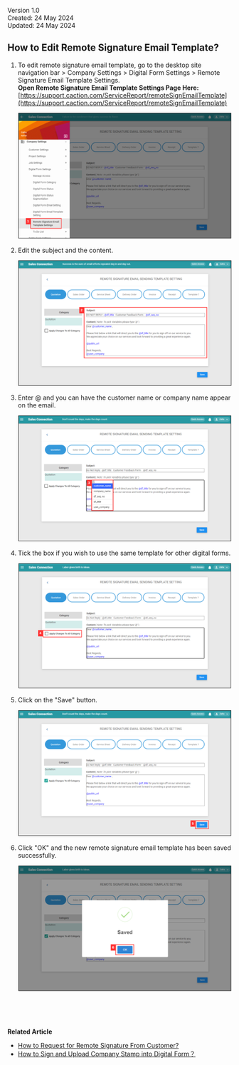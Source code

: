 Version 1.0<br>
Created: 24 May 2024<br>
Updated: 24 May 2024<br>
## How to Edit Remote Signature Email Template?

1. To edit remote signature email template, go to the desktop site navigation bar > Company Settings > Digital Form Settings > Remote Signature Email Template Settings.<br>
   **Open Remote Signature Email Template Settings Page Here:** [https://support.caction.com/ServiceReport/remoteSignEmailTemplate](https://support.caction.com/ServiceReport/remoteSignEmailTemplate)<br>
   
   <p align="center">
      <img src="img/Remote_Signature_Email_Template_Settings_Page.png" alt="Remote Signature Email Template Settings Page">
   </p>

3. Edit the subject and the content.<br>

   <p align="center">
      <img src="img/Remote_Signature_Email_Template_Settings_Step_2.png" alt="Remote Signature Email Template Settings Step 2">
   </p>

4. Enter @ and you can have the customer name or company name appear on the email.<br>

   <p align="center">
      <img src="img/Remote_Signature_Email_Template_Settings_Step_3.png" alt="Remote Signature Email Template Settings Step 3">
   </p>

5. Tick the box if you wish to use the same template for other digital forms.<br>

   <p align="center">
      <img src="img/Remote_Signature_Email_Template_Settings_Step_4.png" alt="Remote Signature Email Template Settings Step 4">
   </p>

6. Click on the "Save" button.<br>

   <p align="center">
      <img src="img/Remote_Signature_Email_Template_Settings_Step_5.png" alt="Remote Signature Email Template Settings Step 5">
   </p>

7. Click "OK" and the new remote signature email template has been saved successfully.<br>

   <p align="center">
      <img src="img/Remote_Signature_Email_Template_Settings_Step_6.png" alt="Remote Signature Email Template Settings Step 6">
   </p>
   <br><br><br>

**Related Article**
- [How to Request for Remote Signature From Customer?](How_to_Get_Remote_Signature_From_Customer.md)
- [How to Sign and Upload Company Stamp into Digital Form？](Request_Signature_Company_Stamp.md)

<!-- [Link Text](https://salesconnection.github.io/Sales-Connection-Support/Edit_Remote_Signature_Email_Template.html) -->
